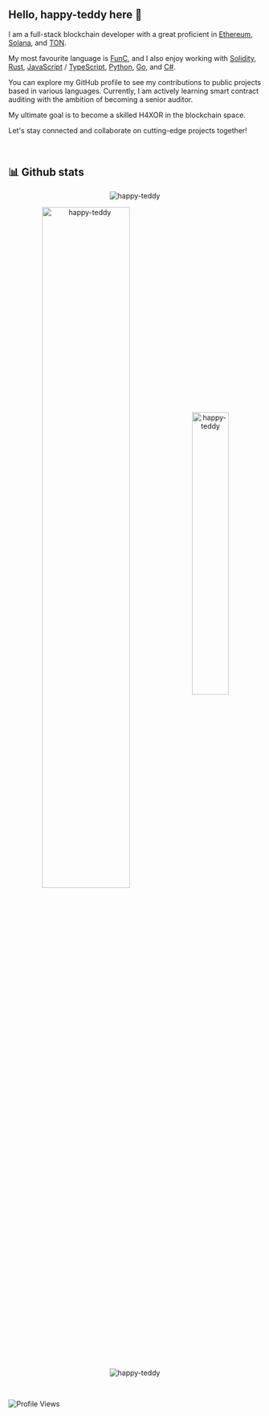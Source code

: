 ## Hello, happy-teddy here 👋

I am a full-stack blockchain developer with a great proficient in [Ethereum](https://ethereum.org/), [Solana](https://solana.com/), and [TON](https://ton.org/).

My most favourite language is [FunC](https://docs.ton.org/develop/func/overview), and I also enjoy working with [Solidity](https://soliditylang.org/), [Rust](https://www.rust-lang.org/), [JavaScript](https://developer.mozilla.org/en-US/docs/Web/JavaScript) / [TypeScript](https://www.typescriptlang.org/), [Python](https://www.python.org/), [Go](https://go.dev/), and [C#](https://dotnet.microsoft.com/languages/csharp).

You can explore my GitHub profile to see my contributions to public projects based in various languages.
Currently, I am actively learning smart contract auditing with the ambition of becoming a senior auditor.

My ultimate goal is to become a skilled H4XOR in the blockchain space.

Let's stay connected and collaborate on cutting-edge projects together!

<br />

## 📊 Github stats

<p align="center">
<img src="https://github-profile-trophy.vercel.app/?username=happy-teddy&theme=radical&no-bg=true&no-frame=true&column=6" alt="happy-teddy" />
</p>
<p align="center">
<img align="center" src="https://github-readme-stats.vercel.app/api?username=happy-teddy&theme=dark&show_icons=true&count_private=true&hide_border=true" width="59%" alt="happy-teddy" />
<img align="center" src="https://github-readme-stats.vercel.app/api/top-langs/?username=happy-teddy&layout=compact&langs_count=6&theme=dark&hide_border=true" width="38%" alt="happy-teddy" />
</p>

<p align="center">
<img align="center" src="https://github-readme-streak-stats.herokuapp.com/?user=happy-teddy&theme=dark&hide_border=true" alt="happy-teddy" />
</p>

<!-- 
<p align="center">
<img src = "profile-3d-contrib/profile-night-rainbow.svg" alt="happy-teddy" />
</p>
-->

<!-- ## ⚡ Recent GitHub Activity -->

<!-- https://github.com/jamesgeorge007/github-activity-readme -->

<!--START_SECTION:activity-->
<!--END_SECTION:activity-->
<br />

![Profile Views](https://komarev.com/ghpvc/?username=happy-teddy)
